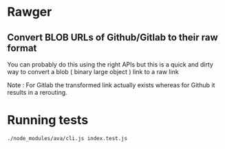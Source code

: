 # Rawger 

## Convert BLOB URLs of Github/Gitlab to their raw format

You can probably do this using the right APIs but this is a quick and dirty way to convert a blob ( binary large object ) link to a raw link

Note : For Gitlab the transformed link actually exists whereas for Github it results in a rerouting.

# Running tests

```
./node_modules/ava/cli.js index.test.js
```